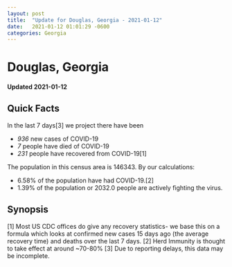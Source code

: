 ```yaml
---
layout: post
title:  "Update for Douglas, Georgia - 2021-01-12"
date:   2021-01-12 01:01:29 -0600
categories: Georgia
---
```


# Douglas, Georgia
#### Updated 2021-01-12

## Quick Facts

In the last 7 days[3] we project there have been
- *936* new cases of COVID-19
- *7* people have died of COVID-19
- *231* people have recovered from COVID-19[1]

The population in this census area is 146343. By our calculations:
- 6.58% of the population have had COVID-19.[2]
- 1.39% of the population or 2032.0 people are actively fighting the virus.

## Synopsis




[1] Most US CDC offices do give any recovery statistics- we base this on a formula which looks at confirmed new cases
15 days ago (the average recovery time) and deaths over the last 7 days.
[2] Herd Immunity is thought to take effect at around ~70-80%
[3] Due to reporting delays, this data may be incomplete. 
    